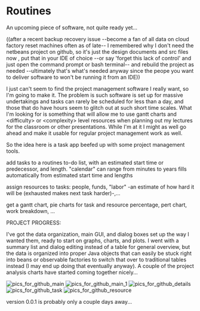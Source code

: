 # Routines
An upcoming piece of software, not quite ready yet...

((after a recent backup recovery issue --become a fan of all data on cloud factory reset machines often as of late-- I remembered why I don't need the netbeans project on github, so it's just the design documents and src files now , put that in your IDE of choice --or say 'forget this lack of control' and just open the command prompt or bash terminal-- and rebuild the project as needed --ultimately that's what's needed anyway since the peope you want to deliver software to won't be running it from an IDE))



I just can't seem to find the project management software I really want, so I'm going to make it. The problem is such software is set up for massive undertakings and tasks can rarely be scheduled for less than a day, and those that do have hours seem to glitch out at such short time scales. What I'm looking for is something that will allow me to use gantt charts and \<difficulty\> or \<complexity\> level resources when planning out my lectures for the classroom or other presentations. While I'm at it I might as well go ahead and make it usable for regular project management work as well.


So the idea here is a task app beefed up with some project management tools.

add tasks to a routines to-do list, with an estimated start time or predecessor, and length.
"calendar" can range from minutes to years fills automatically from estimated start time and lengths

assign resources to tasks: people, funds, "labor" -an estimate of how hard it will be (exhausted makes next task harder)-,...


get a gantt chart, pie charts for task and resource percentage, pert chart, work breakdown, ...


PROJECT PROGRESS:

I've got the data organization, main GUI, and dialog boxes set up the way I wanted them, ready to start on graphs, charts, and plots. I went with a summary list and dialog editing instead of a table for general overview, but the data is organized into proper Java objects that can easily be stuck right into beans or observable factories to switch that over to traditional tables instead (I may end up doing that eventually anyway). A couple of the project analysis charts have started coming together nicely...



![pics_for_github_main](https://user-images.githubusercontent.com/50467171/119031840-86e0e880-b979-11eb-85ea-d2f8d9187a38.jpg)
![pics_for_github_main_1](https://user-images.githubusercontent.com/50467171/119082237-a7399300-b9cb-11eb-9c2f-c9549d82195e.jpg)
![pics_for_github_details](https://user-images.githubusercontent.com/50467171/119027892-d83aa900-b974-11eb-9570-6e98f172c916.jpg)
![pics_for_github_task](https://user-images.githubusercontent.com/50467171/119027910-dd97f380-b974-11eb-9590-7894a0f11740.jpg)
![pics_for_github_resource](https://user-images.githubusercontent.com/50467171/119027927-dffa4d80-b974-11eb-88d4-9a35cbf4a3dc.jpg)




version 0.0.1 is probably only a couple days away...
